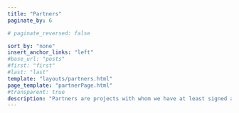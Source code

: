 ```yaml
---
title: "Partners"
paginate_by: 6

# paginate_reversed: false

sort_by: "none"
insert_anchor_links: "left"
#base_url: "posts"
#first: "first"
#last: "last"
template: "layouts/partners.html"
page_template: "partnerPage.html"
#transparent: true
description: "Partners are projects with whom we have at least signed an agreement (most typically a Memorandum of Understanding) to move forward. These partners collectively embody our commitment to collaboration across various phases of development, strengthening our shared mission."
---
```

